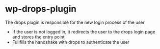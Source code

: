 # wp-drops-plugin

The drops plugin is responsible for the new login process of the user
- If the user is not logged in, it redirects the user to the drops login page and stores the entry point
- Fullfills the handshake with drops to authenticate the user
